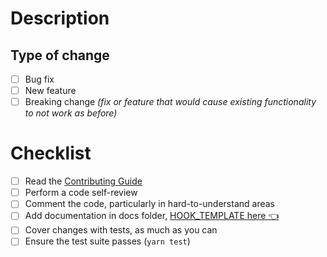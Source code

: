 # Description

<!--  Describe your motivation and context. If this pull request is related with some issue, please mention that.  -->

## Type of change

<!-- Check all relevant options. -->

- [ ] Bug fix
- [ ] New feature
- [ ] Breaking change _(fix or feature that would cause existing functionality to not work as before)_

# Checklist

- [ ] Read the [Contributing Guide](../CONTRIBUTING.md)
- [ ] Perform a code self-review
- [ ] Comment the code, particularly in hard-to-understand areas
- [ ] Add documentation in docs folder, [HOOK_TEMPLATE here 👈](../HOOK_TEMPLATE.md)
- [ ] Cover changes with tests, as much as you can
- [ ] Ensure the test suite passes (`yarn test`)

<!-- If you can't check all the checkboxes right now - check what you can, create a Draft PR, make some changes if needed and get back to it when you will be able to put some marks in list. -->
